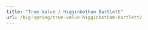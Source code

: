 ```yaml
---
title: "True Value / Higginbotham Bartlett"
url: /big-spring/true-value-higginbotham-bartlett/
---
```

